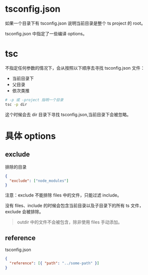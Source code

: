 # tsconfig.json

如果一个目录下有 tsconfig.json 说明当前目录是整个 ts project 的 root。

tsconfig.json 中指定了一些编译 options。

# tsc

不指定任何参数的情况下，会从按照以下顺序去寻找 tsconfig.json 文件：

- 当前目录下
- 父目录
- 依次类推

```sh
# -p 或 -project 指明一个目录
tsc -p dir
```

这个时候会去 dir 目录下寻找 tsconfig.json,当前目录下会被忽略。

# 具体 options

## exclude

排除的目录

```json
{
  "exclude": ["node_modules"]
}
```

注意：exclude 不能排除 files 中的文件，只能过滤 include。

没有 files、include 的时候会包含当前目录以及子目录下的所有 ts 文件，exclude 会被排除。

> outdir 中的文件不会被包含，除非使用 files 手动添加。

## reference

tsconfig.json

```json
{
  "reference": [{ "path": "../some-path" }]
}
```
